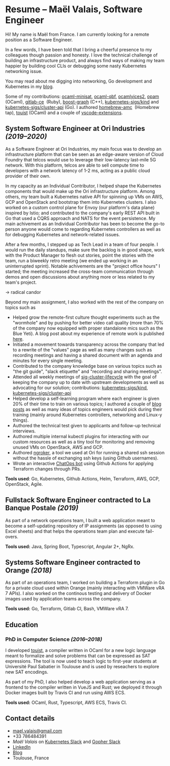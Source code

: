 # Resume – Maël Valais, Software Engineer

Hi! My name is Maël from France. I am currently looking for a remote position as a Software Engineer.

In a few words, I have been told that I bring a cheerful presence to my colleagues though passion and honesty. I love the technical challenge of building an infrastructure product, and always find ways of making my team happier by building cool CLIs or debugging some nasty Kubernetes networking issue.

You may read about me digging into networking, Go development and Kubernetes in my [blog](https://maelvls.dev/).

Some of my contributions: [ocaml-minisat][], [ocaml-qbf][], [ocamlyices2][], [opam][] (OCaml), [gitlab-ce][] 
(Ruby), [boost-graph][] (C++), [kubernetes-sigs/kind](https://github.com/kubernetes-sigs/kind/pulls?q=author%3Amaelvls) and [kubernetes-sigs/cluster-api](https://github.com/kubernetes-sigs/cluster-api/pulls?q=author%3Amaelvls+) (Go). I authored [homebrew-amc][] 
(Homebrew tap), [touist][] (OCaml) and a couple of [vscode-extensions][].


[ocamlyices2]: https://github.com/polazarus/ocamlyices2/pulls?utf8=%E2%9C%93&q=author%3Amaelvls+
[ocaml-minisat]: https://github.com/c-cube/ocaml-minisat/pulls?utf8=%E2%9C%93&q=author%3Amaelvls
[ocaml-qbf]: https://github.com/c-cube/ocaml-qbf/issues?utf8=%E2%9C%93&q=author%3Amaelvls
[opam]: https://github.com/ocaml/opam-repository/pulls?utf8=%E2%9C%93&q=author%3Amaelvls
[gitlab-ce]: https://gitlab.com/gitlab-org/gitlab-ce/merge_requests/1150
[boost-graph]: https://github.com/boostorg/graph/issues?utf8=%E2%9C%93&q=author%3Amaelvls
[homebrew-amc]: https://github.com/maelvls/homebrew-amc
[touist]: https://github.com/touist/touist
[maelvls/awx-gke-terraform]: https://github.com/maelvls/awx-gke-terraform
[maelvls/terraform-touist]: https://github.com/maelvls/terraform-touist
[masters-thesis]: https://drive.google.com/file/d/0B5mz8k-t6PT0N2lINEZYX2duOFU/view
[vehicule-routing-report]: http://homepages.laas.fr/sungueve/Docs/Etu/rapport-ter-aide-humanitaire.pdf
[homebrew-tap-auto-bottles]: https://gist.github.com/maelvls/068af21911c7debc4655cdaa41bbf092
[maelvls/users-grpc]: https://github.com/maelvls/users-grpc
[rust-chat]: https://github.com/maelvls/rust-chat
[touist-server]: https://github.com/maelvls/touist-editor/blob/master/touist-server/src/main.rs
[maelvls.github.io]: https://maelvls.github.io/
[mael.valais@gmail.com]: mailto:mael.valais@gmail.com
[vscode-extensions-github]: https://github.com/maelvls?utf8=%E2%9C%93&tab=repositories&q=vscode&type=&language=
[vscode-extensions]: https://marketplace.visualstudio.com/search?term=maelvalais&target=VSCode&category=All%20categories&sortBy=Relevance
[linus-fuck-kay]: http://lkml.iu.edu/hypermail/linux/kernel/1404.0/01331.html


## System Software Engineer at Ori Industries _(2019–2020)_

As a Software Engineer at Ori Industries, my main focus was to develop an infrastructure platform that can be seen as an edge-aware version of Cloud Foundry that telcos would use to leverage their low-latency last-mile 5G network. With this platform, telcos are able to sell compute time to developers with a network latency of 1-2 ms, acting as a public cloud provider of their own.

In my capacity as an Individual Contributor, I helped shape the Kubernetes components that would make up the Ori infrastructure platform. Among others, my team built a Kubernetes native API for spinning up VMs on AWS, GCP and OpenStack and bootstrap them into Kubernetes clusters. I also worked on a custom control plane for Envoy (our platform's data plane) inspired by Istio; and contributed to the company's early REST API built in Go that used a CQRS approach and NATS for the event persistence. My main achivement as an Individual Contributor has been to become the go-to person anyone would come to regarding Kubernetes controllers as well as for debugging Kubernetes and network-related issues.

After a few months, I stepped up as Tech Lead in a team of four people. I would run the daily standups, make sure the backlog is in good shape, work with the Product Manager to flesh out stories, point the stories with the team, run a biweekly retro meeting (we ended up working in an uninterrupted sprint). Notable achivements are the "project office hours" I started; the meeting increased the cross-team communication through demos and open discussions about anything more or less related to my team's project.

-> radical candor

Beyond my main assignment, I also worked with the rest of the company on topics such as

- Helped grow the remote-first culture thought experiments such as the "wormhole" and by pushing for better video call quality (more than 70% of the company now equipped with proper standalone mics such as the Blue Yeti). A blog post about my experience of remote work is published [here](https://medium.com/@bryony.snelling_26575/mr-remote-working-2c953c121968).
- Initiated a movement towards transparency across the company that led to a rewrite of the "values" page as well as many changes such as recording meetings and having a shared document with an agenda and minutes for every single meeting.
- Contributed to the company knowledge base on various topics such as "the git guide", "slack etiquette" and "recording and sharing meetings".
- Attended all weekly meetings of [sig-cluster-lifecycle](https://docs.google.com/document/d/1fQNlqsDkvEggWFi51GVxOglL2P1Bvo2JhZlMhm2d-Co/edit#) with the goal of keeping the company up to date with upstream developments as well as advocating for our solution; contributions: [kubernetes-sigs/kind](https://github.com/kubernetes-sigs/kind/pulls?q=author%3Amaelvls), [kubernetes-sigs/cluster-api](https://github.com/kubernetes-sigs/cluster-api/pulls?q=author%3Amaelvls+)
- Helped develop a self-learning program where each engineer is given 20% of their time to train on various topics; I authored a couple of [blog posts](https://maelvls.dev/) as well as many ideas of topics engineers would pick during their training (mainly around Kubernetes controllers, networking and Linux-y things).
- Authored the technical test given to applicants and follow-up technical interviews.
- Authored multiple internal kubectl plugins for interacting with our custom resources as well as a tiny tool for monitoring and removing unused VMs on OpenStack, AWS and GCP.
- Authored [ngroker](https://github.com/maelvls/ngroker), a tool we used at Ori for running a shared ssh session without the hassle of exchanging ssh keys (using Github usernames).
- Wrote an interactive [ChatOps bot](https://github.com/maelvls/gh-actions-chatops) using Github Actions for applying Terraform changes through PRs.

**Tools used**: Go, Kubernetes, Github Actions, Helm, Terraform, AWS, GCP, OpenStack, Agile.

## Fullstack Software Engineer contracted to La Banque Postale _(2019)_

As part of a network operations team, I built a web application meant to become a self-updating repository of IP assignments (as opposed to using Excel sheets) and that helps the operations team plan and execute fail-overs.

**Tools used:** Java, Spring Boot, Typescript, Angular 2+, NgRx.

## Systems Software Engineer contracted to Orange _(2018)_

As part of an operations team, I worked on building a Terraform plugin in Go for a private cloud used within Orange (mainly interacting with VMWare vRA 7 APIs). I also worked on the continous testing and delivery of Docker images used by application teams across the company.

**Tools used:** Go, Terraform, Gitlab CI, Bash, VMWare vRA 7.

## Education

### PhD in Computer Science _(2016–2018)_

I developed [touist](https://github.com/touist/touist), a compiler written in OCaml for a new logic language meant to formalize and solve problems that can be expressed as SAT expressions. The tool is now used to teach logic to first-year students at Université Paul Sabatier in Toulouse and is used by reseachers to explore new SAT encodings.

As part of my PhD, I also helped develop a web application serving as a frontend to the compiler written in VueJS and Rust; we deployed it through Docker images built by Travis CI and run using AWS ECS.

**Tools used:** OCaml, Rust, Typescript, AWS ECS, Travis CI.

## Contact details

- mael.valais@gmail.com
- +33 786484391
- _Maël Valais_ on [Kubernetes Slack](https://slack.k8s.io/) and [Gopher Slack](https://gophersinvite.herokuapp.com/)
- [LinkedIn](https://www.linkedin.com/in/maelvalais/)
- [Blog](https://maelvls.dev)
- Toulouse, France
